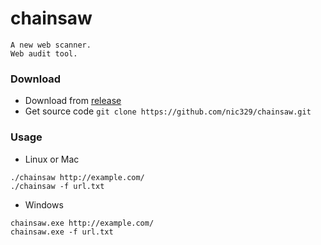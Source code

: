 # chainsaw

```
A new web scanner.
Web audit tool.
```

### Download
- Download from [release](https://github.com/nic329/chainsaw/releases)
- Get source code `git clone https://github.com/nic329/chainsaw.git`

### Usage
- Linux or Mac
```
./chainsaw http://example.com/
./chainsaw -f url.txt
```
- Windows
```
chainsaw.exe http://example.com/
chainsaw.exe -f url.txt
```
